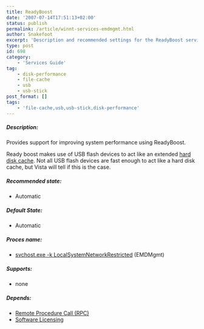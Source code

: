 ```yaml
---
title: ReadyBoost
date: '2007-07-14T17:51:13+02:00'
status: publish
permalink: /article/winnt-services-emdmgmt.html
author: Snakefoot
excerpt: 'Description and recommended settings for the ReadyBoost service.'
type: post
id: 698
category:
    - 'Services Guide'
tag:
    - disk-performance
    - file-cache
    - usb
    - usb-stick
post_format: []
tags:
    - 'file-cache,usb,usb-stick,disk-performance'
---
```

##### Description:

 Provides support for improving system performance using ReadyBoost.  
  
 Ready boost makes use of USB flash devices to act like an extended [hard disk cache](/article/hard-disk-cache.html). Not all USB flash devices are fast enough to act like a hard disk cache, but Vista will tell if this is the case.
 
##### Recommended state:

- Automatic

##### Default State:

- Automatic

##### Proces name:

- [svchost.exe -k LocalSystemNetworkRestricted](/article/winnt-services-wrapper.html) (EMDMgmt)

##### Supports:

- none

##### Depends:

- [Remote Procedure Call (RPC)](/article/winnt-services-rpcss.html)
- [Software Licensing](/article/winnt-services-slsvc.html)